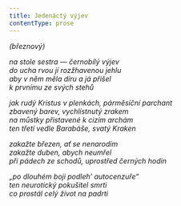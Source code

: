 ```yaml
---
title: Jedenáctý výjev
contentType: prose
---
```


_(březnový)_

_na stole sestra — černobílý výjev  
do ucha rvou jí rozžhavenou jehlu  
aby v něm měla díru a já přišel  
k prvnímu ze svých stehů_

_jak rudý Kristus v plenkách, párměsíční parchant  
zbavený barev, vychlístnutý zrakem  
na můstky přistavené k cizím archám  
ten třetí vedle Barabáše, svatý Kraken_

_zakažte březen, ať se nenarodím  
zakažte duben, abych neumřel  
při pádech ze schodů, uprostřed černých hodin_

_„po dlouhém boji podleh’ autocenzuře“  
ten neurotický pokušitel smrti  
co prostál celý život na padrti_
